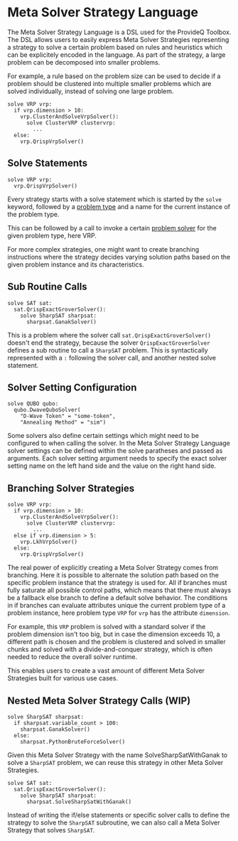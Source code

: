 # Meta Solver Strategy Language

The Meta Solver Strategy Language is a DSL used for the ProvideQ Toolbox.
The DSL allows users to easily express Meta Solver Strategies representing a strategy to solve a certain problem based on rules and heuristics which can be explicitely encoded in the language.
As part of the strategy, a large problem can be decomposed into smaller problems.

For example, a rule based on the problem size can be used to decide if a problem should be clustered into multiple smaller problems which are solved individually, instead of solving one large problem.
```
solve VRP vrp:
  if vrp.dimension > 10:
    vrp.ClusterAndSolveVrpSolver():
      solve ClusterVRP clustervrp:
        ...
  else:
    vrp.QrispVrpSolver()
```

## Solve Statements
```
solve VRP vrp:
  vrp.QrispVrpSolver()
```

Every strategy starts with a solve statement which is started by the `solve` keyword, followed by a [problem type](https://api.provideq.kit.edu/problems) and a name for the current instance of the problem type.

This can be followed by a call to invoke a certain [problem solver](https://api.provideq.kit.edu/solvers/VRP) for the given problem type, here VRP.

For more complex strategies, one might want to create branching instructions where the strategy decides varying solution paths based on the given problem instance and its characteristics.


## Sub Routine Calls
```
solve SAT sat:
  sat.QrispExactGroverSolver():
    solve SharpSAT sharpsat:
      sharpsat.GanakSolver()
```

This is a problem where the solver call `sat.QrispExactGroverSolver()` doesn't end the strategy, because the solver `QrispExactGroverSolver` defines a sub routine to call a `SharpSAT` problem. This is syntactically represented with a `:` following the solver call, and another nested solve statement.

## Solver Setting Configuration

```
solve QUBO qubo:
  qubo.DwaveQuboSolver(
    "D-Wave Token" = "some-token",
    "Annealing Method" = "sim")
```

Some solvers also define certain settings which might need to be configured to when calling the solver.
In the Meta Solver Strategy Language solver settings can be defined within the solve paratheses and passed as arguments.
Each solver setting argument needs to specify the exact solver setting name on the left hand side and the value on the right hand side.

## Branching Solver Strategies

```
solve VRP vrp:
  if vrp.dimension > 10:
    vrp.ClusterAndSolveVrpSolver():
      solve ClusterVRP clustervrp:
        ...
  else if vrp.dimension > 5:
    vrp.LkhVrpSolver()
  else:
    vrp.QrispVrpSolver()
```

The real power of explicitly creating a Meta Solver Strategy comes from branching.
Here it is possible to alternate the solution path based on the specific problem instance that the strategy is used for.
All if branches must fully saturate all possible control paths, which means that there must always be a fallback else branch to define a default solve behavior.
The conditions in if branches can evaluate attributes unique the current problem type of a problem instance, here problem type `VRP` for `vrp` has the attribute `dimension`.

For example, this `VRP` problem is solved with a standard solver if the problem dimension isn't too big, but in case the dimension exceeds 10, a different path is chosen and the problem is clustered and solved in smaller chunks and solved with a divide-and-conquer strategy, which is often needed to reduce the overall solver runtime.

This enables users to create a vast amount of different Meta Solver Strategies built for various use cases.

## Nested Meta Solver Strategy Calls (WIP)
```
solve SharpSAT sharpsat:
  if sharpsat.variable_count > 100:
    sharpsat.GanakSolver()
  else:
    sharpsat.PythonBruteForceSolver()
```

Given this Meta Solver Strategy with the name SolveSharpSatWithGanak to solve a `SharpSAT` problem, we can reuse this strategy in other Meta Solver Strategies.

```
solve SAT sat:
  sat.QrispExactGroverSolver():
    solve SharpSAT sharpsat:
      sharpsat.SolveSharpSatWithGanak()
```
Instead of writing the if/else statements or specific solver calls to define the strategy to solve the `SharpSAT` subroutine, we can also call a Meta Solver Strategy that solves `SharpSAT`.